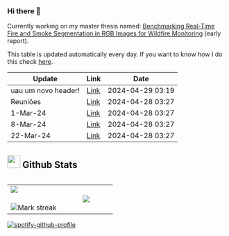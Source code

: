### Hi there 👋
Currently working on my master thesis named: [Benchmarking Real-Time Fire and Smoke Segmentation in RGB Images for Wildfire Monitoring](https://drive.google.com/file/d/1xqfWndVBDkPvf8w85ANuCTG5_Ddi0RqK/view?usp=sharing) (early report).

This table is updated automatically every day. If you want to know how I do this check [here](https://github.com/hslima00/hslima00).

<!-- recent_updates starts -->


| Update | Link | Date |
| ------ | ---- | ---- |
| uau um novo header! | [Link](https://hslima00.github.io/Tese_md/2_reunioes/#uau-um-novo-header!) | 2024-04-29 03:19 |
| Reuniões | [Link](https://hslima00.github.io/Tese_md/2_reunioes/#reuniões) | 2024-04-28 03:27 |
| 1-Mar-24 | [Link](https://hslima00.github.io/Tese_md/2_reunioes/#1-mar-24) | 2024-04-28 03:27 |
| 8-Mar-24 | [Link](https://hslima00.github.io/Tese_md/2_reunioes/#8-mar-24) | 2024-04-28 03:27 |
| 22-Mar-24 | [Link](https://hslima00.github.io/Tese_md/2_reunioes/#22-mar-24) | 2024-04-28 03:27 |

<!-- recent_updates ends -->

## <picture> <img src = "https://github.com/7oSkaaa/7oSkaaa/blob/main/Images/Statistics.gif?raw=true" width = 30px>  </picture> Github Stats

<!--- stats & Trophy (start) -->

<p align="left">
  <!--- stats (start) -->
<table align="left">
<tr border="none">
<td width="50%" align="center">
  <img  align="left"  src="https://github-readme-stats.vercel.app/api?username=hslima00&theme=dark&show_icons=true&count_private=true" />
  <br></br>
  <img  title="🔥 Get streak stats for your profile at git.io/streak-stats" alt="Mark streak" src="https://github-readme-streak-stats.herokuapp.com/?user=hslima00&theme=dark&hide_border=false" /> 
</td>


<td width="50%" align="center">

  <img  align="center"  src="https://github-readme-stats.anuraghazra1.vercel.app/api/top-langs/?username=hslima00&theme=dark&hide_border=false&no-bg=true&no-frame=true&hide=jupyter notebook&langs_count=7"/>

  </td>
</tr>
</table>
<!--- stats (end) -->
            
[![spotify-github-profile](https://spotify-github-profile.vercel.app/api/view?uid=lima002&cover_image=true&theme=novatorem&show_offline=false&background_color=121212&interchange=false&bar_color=53b14f&bar_color_cover=true)](https://github.com/kittinan/spotify-github-profile)
</p>
    </div>
</div>


